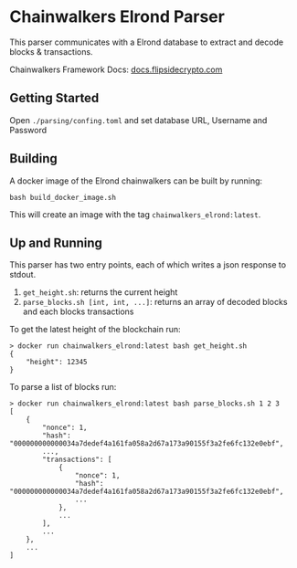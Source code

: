 # Chainwalkers Elrond Parser

This parser communicates with a Elrond database to extract and decode blocks & transactions.

Chainwalkers Framework Docs: [docs.flipsidecrypto.com](https://docs.flipsidecrypto.com)

## Getting Started

Open `./parsing/confing.toml` and set database URL, Username and Password

## Building

A docker image of the Elrond chainwalkers can be built by running:

```shell
bash build_docker_image.sh 
```

This will create an image with the tag `chainwalkers_elrond:latest`.

## Up and Running

This parser has two entry points, each of which writes a json response to stdout.

1. `get_height.sh`: returns the current height
2. `parse_blocks.sh [int, int, ...]`: returns an array of decoded blocks and each blocks transactions

To get the latest height of the blockchain run:

```shell
> docker run chainwalkers_elrond:latest bash get_height.sh
{
    "height": 12345
}
```

To parse a list of blocks run:

```shell
> docker run chainwalkers_elrond:latest bash parse_blocks.sh 1 2 3
[
    {
        "nonce": 1,
        "hash": "000000000000034a7dedef4a161fa058a2d67a173a90155f3a2fe6fc132e0ebf",
        ...,
        "transactions": [
            {
                "nonce": 1,
                "hash": "000000000000034a7dedef4a161fa058a2d67a173a90155f3a2fe6fc132e0ebf",
                ...
            },
            ...
        ],
        ...
    },
    ...
]
```
